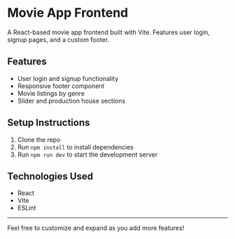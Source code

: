 # Movie App Frontend

A React-based movie app frontend built with Vite. Features user login, signup pages, and a custom footer.

## Features
- User login and signup functionality
- Responsive footer component
- Movie listings by genre
- Slider and production house sections

## Setup Instructions
1. Clone the repo  
2. Run `npm install` to install dependencies  
3. Run `npm run dev` to start the development server  

## Technologies Used
- React  
- Vite  
- ESLint  

---

Feel free to customize and expand as you add more features!

